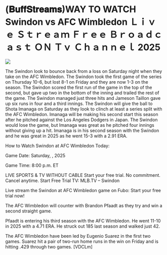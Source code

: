 # (𝐁𝐮𝐟𝐟𝐒𝐭𝐫𝐞𝐚𝐦𝐬)WAY TO WATCH Swindon vs AFC Wimbledon Ｌｉｖｅ Ｓｔｒｅａｍ Ｆｒｅｅ Ｂｒｏａｄｃａｓｔ ＯＮ Ｔｖ Ｃｈａｎｎｅｌ  2025  
  
  
[![](https://i.imgur.com/qSNzIqt.png)](https://movie.rssnews.media/AvSvdwEl.php)  
  
The Swindon look to bounce back from a loss on Saturday night when they take on the AFC Wimbledon. The Swindon took the first game of the series on Thursday 10-6, but lost 8-1 on Friday and they are now 1-3 on the season. The Swindon scored the first run of the game in the top of the second, but gave up two in the bottom of the inning and trailed the rest of the game. The Swindon managed just three hits and Jameson Taillon gave up six runs in four and a third innings. The Swindon will give the ball to Shota Imanaga on Saturday as they look to clinch at least a series split with the AFC Wimbledon. Imanaga will be making his second start this season after he pitched against the Los Angeles Dodgers in Japan. The Swindon would lose the game, but Imanaga was great as he pitched four innings without giving up a hit. Imanaga is in his second season with the Swindon and he was great in 2025 as he went 15-3 with a 2.91 ERA.

How to Watch Swindon at AFC Wimbledon Today:

Game Date: Saturday, , 2025

Game Time: 8:00 p.m. ET

LIVE SPORTS & TV WITHOUT CABLE
Start your free trial. No commitment. Cancel anytime.
Start Free Trial
TV: MLB.TV – Swindon

Live stream the Swindon at AFC Wimbledon game on Fubo: Start your free trial now!

The AFC Wimbledon will counter with Brandon Pfaadt as they try and win a second straight game.

Pfaadt is entering his third season with the AFC Wimbledon. He went 11-10 in 2025 with a 4.71 ERA. He struck out 185 last season and walked just 42.

The AFC Wimbledon have been led by Eugenio Suarez in the first two games. Suarez hit a pair of two-run home runs in the win on Friday and is hitting .429 through two games. [VDCLm]